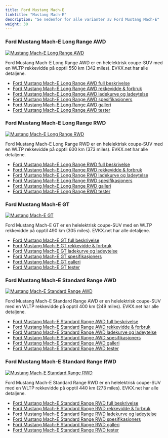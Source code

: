 ```yaml
---
title: Ford Mustang Mach-E
linktitle: "Mustang Mach-E"
description: "Se nedenfor for alle varianter av Ford Mustang Mach-E"
weight: 30
---
```

### Ford Mustang Mach-E Long Range AWD

<a href="mustang_mach-e_long_range_awd/"><img src="https://media.evkx.net/multimedia/models/ford/mustang_mach-e/mustang_mach-e_long_range_awd/main_1_st.jpg" class="img-fluid" alt="Mustang Mach-E Long Range AWD" ></a>

Ford Mustang Mach-E Long Range AWD er en helelektrisk coupe-SUV med en WLTP rekkevidde på opptil 550 km (342 miles). EVKX.net har alle detaljene. 

- [Ford Mustang Mach-E Long Range AWD full beskrivelse](mustang_mach-e_long_range_awd/)
- [Ford Mustang Mach-E Long Range AWD rekkevidde & forbruk](mustang_mach-e_long_range_awd/rangeandconsumption)
- [Ford Mustang Mach-E Long Range AWD ladekurve og ladeytelse](mustang_mach-e_long_range_awd/chargingcurve)
- [Ford Mustang Mach-E Long Range AWD spesifikasjoners](mustang_mach-e_long_range_awd/specifications)
- [Ford Mustang Mach-E Long Range AWD galleri](mustang_mach-e_long_range_awd/gallery)
- [Ford Mustang Mach-E Long Range AWD tester](mustang_mach-e_long_range_awd/reviews)

### Ford Mustang Mach-E Long Range RWD

<a href="mustang_mach-e_long_range_rwd/"><img src="https://media.evkx.net/multimedia/models/ford/mustang_mach-e/mustang_mach-e_long_range_rwd/main_1_st.jpg" class="img-fluid" alt="Mustang Mach-E Long Range RWD" ></a>

Ford Mustang Mach-E Long Range RWD er en helelektrisk coupe-SUV med en WLTP rekkevidde på opptil 600 km (373 miles). EVKX.net har alle detaljene. 

- [Ford Mustang Mach-E Long Range RWD full beskrivelse](mustang_mach-e_long_range_rwd/)
- [Ford Mustang Mach-E Long Range RWD rekkevidde & forbruk](mustang_mach-e_long_range_rwd/rangeandconsumption)
- [Ford Mustang Mach-E Long Range RWD ladekurve og ladeytelse](mustang_mach-e_long_range_rwd/chargingcurve)
- [Ford Mustang Mach-E Long Range RWD spesifikasjoners](mustang_mach-e_long_range_rwd/specifications)
- [Ford Mustang Mach-E Long Range RWD galleri](mustang_mach-e_long_range_rwd/gallery)
- [Ford Mustang Mach-E Long Range RWD tester](mustang_mach-e_long_range_rwd/reviews)

### Ford Mustang Mach-E GT

<a href="mustang_mach-e_gt/"><img src="https://media.evkx.net/multimedia/models/ford/mustang_mach-e/mustang_mach-e_gt/main_1_st.jpg" class="img-fluid" alt="Mustang Mach-E GT" ></a>

Ford Mustang Mach-E GT er en helelektrisk coupe-SUV med en WLTP rekkevidde på opptil 490 km (305 miles). EVKX.net har alle detaljene. 

- [Ford Mustang Mach-E GT full beskrivelse](mustang_mach-e_gt/)
- [Ford Mustang Mach-E GT rekkevidde & forbruk](mustang_mach-e_gt/rangeandconsumption)
- [Ford Mustang Mach-E GT ladekurve og ladeytelse](mustang_mach-e_gt/chargingcurve)
- [Ford Mustang Mach-E GT spesifikasjoners](mustang_mach-e_gt/specifications)
- [Ford Mustang Mach-E GT galleri](mustang_mach-e_gt/gallery)
- [Ford Mustang Mach-E GT tester](mustang_mach-e_gt/reviews)

### Ford Mustang Mach-E Standard Range AWD

<a href="mustang_mach-e_standard_range_awd/"><img src="https://media.evkx.net/multimedia/models/ford/mustang_mach-e/mustang_mach-e_standard_range_awd/main_1_st.jpg" class="img-fluid" alt="Mustang Mach-E Standard Range AWD" ></a>

Ford Mustang Mach-E Standard Range AWD er en helelektrisk coupe-SUV med en WLTP rekkevidde på opptil 400 km (249 miles). EVKX.net har alle detaljene. 

- [Ford Mustang Mach-E Standard Range AWD full beskrivelse](mustang_mach-e_standard_range_awd/)
- [Ford Mustang Mach-E Standard Range AWD rekkevidde & forbruk](mustang_mach-e_standard_range_awd/rangeandconsumption)
- [Ford Mustang Mach-E Standard Range AWD ladekurve og ladeytelse](mustang_mach-e_standard_range_awd/chargingcurve)
- [Ford Mustang Mach-E Standard Range AWD spesifikasjoners](mustang_mach-e_standard_range_awd/specifications)
- [Ford Mustang Mach-E Standard Range AWD galleri](mustang_mach-e_standard_range_awd/gallery)
- [Ford Mustang Mach-E Standard Range AWD tester](mustang_mach-e_standard_range_awd/reviews)

### Ford Mustang Mach-E Standard Range RWD

<a href="mustang_mach-e_standard_range_rwd/"><img src="https://media.evkx.net/multimedia/models/ford/mustang_mach-e/mustang_mach-e_standard_range_rwd/main_1_st.jpg" class="img-fluid" alt="Mustang Mach-E Standard Range RWD" ></a>

Ford Mustang Mach-E Standard Range RWD er en helelektrisk coupe-SUV med en WLTP rekkevidde på opptil 440 km (273 miles). EVKX.net har alle detaljene. 

- [Ford Mustang Mach-E Standard Range RWD full beskrivelse](mustang_mach-e_standard_range_rwd/)
- [Ford Mustang Mach-E Standard Range RWD rekkevidde & forbruk](mustang_mach-e_standard_range_rwd/rangeandconsumption)
- [Ford Mustang Mach-E Standard Range RWD ladekurve og ladeytelse](mustang_mach-e_standard_range_rwd/chargingcurve)
- [Ford Mustang Mach-E Standard Range RWD spesifikasjoners](mustang_mach-e_standard_range_rwd/specifications)
- [Ford Mustang Mach-E Standard Range RWD galleri](mustang_mach-e_standard_range_rwd/gallery)
- [Ford Mustang Mach-E Standard Range RWD tester](mustang_mach-e_standard_range_rwd/reviews)

